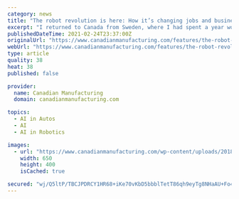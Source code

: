 ```yaml
---
category: news
title: "The robot revolution is here: How it’s changing jobs and businesses in Canada"
excerpt: "I returned to Canada from Sweden, where I had spent a year working on automation in mining. Shortly after my return, the New York Times published a piece called, “The Robots Are Coming, and Sweden Is Fine,"
publishedDateTime: 2021-02-24T23:37:00Z
originalUrl: "https://www.canadianmanufacturing.com/features/the-robot-revolution-is-here-how-its-changing-jobs-and-businesses-in-canad/"
webUrl: "https://www.canadianmanufacturing.com/features/the-robot-revolution-is-here-how-its-changing-jobs-and-businesses-in-canad/"
type: article
quality: 38
heat: 38
published: false

provider:
  name: Canadian Manufacturing
  domain: canadianmanufacturing.com

topics:
  - AI in Autos
  - AI
  - AI in Robotics

images:
  - url: "https://www.canadianmanufacturing.com/wp-content/uploads/2018/03/internet_of_things_iot_iiot_industry_4.0.jpg"
    width: 650
    height: 400
    isCached: true

secured: "wj/Q5ltP/TBCJPDRCY1HR68+iKe70vKbD5bbblTetT86qh9eyTg8NHaAU+Fo4WMrFhljJh3KN9c2esreTz29iKnDGXuX3O5OQkZEz4LX/WqeQTz1H2VjjdfQOuO/QfhMFWoqM6x3N7D/KnN8sV8GpDVsD2xPQzN5t3N/OgIsXsfvdRJTsmIcAfRJY/FTl7DUQBfiZFn5jxHCdZkuegKP3PAESVzxGaBHgPFZ0iHF7MypGV/b+PjekX2KubvTddPyX29ll2k+uSq/8RkIId21+6wBbwam3Vv09up6Yr6L8FWeFxkxO3z25j2MIKibsoSQw/lVOgdYflA/X1JClRM72REYYjjkLo7OiUGbaUIaF+Y=;bHKRhGruaRiko49Ribv0xw=="
---
```


